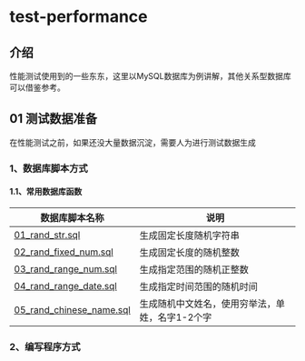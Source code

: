 # test-performance

## 介绍
性能测试使用到的一些东东，这里以MySQL数据库为例讲解，其他关系型数据库可以借鉴参考。

## 01 测试数据准备
<pre>在性能测试之前，如果还没大量数据沉淀，需要人为进行测试数据生成</pre>
### 1、数据库脚本方式

#### 1.1、常用数据库函数
| 数据库脚本名称 | 说明 |
| ------------ | ------------ |
| [01_rand_str.sql](01_测试数据准备/01_rand_str.sql) | 生成固定长度随机字符串 |
| [02_rand_fixed_num.sql](01_测试数据准备/02_rand_fixed_num.sql) | 生成固定长度的随机整数 |
| [03_rand_range_num.sql](01_测试数据准备/03_rand_range_num.sql) | 生成指定范围的随机正整数 |
| [04_rand_range_date.sql](01_测试数据准备/04_rand_range_date.sql) | 生成指定时间范围的随机时间 |
| [05_rand_chinese_name.sql](01_测试数据准备/05_rand_chinese_name.sql) | 生成随机中文姓名，使用穷举法，单姓，名字1-2个字 |

### 2、编写程序方式
